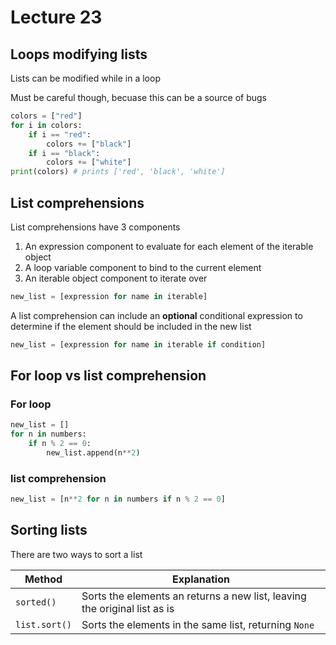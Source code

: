# Lecture 23

## Loops modifying lists

Lists can be modified while in a loop

Must be careful though, becuase this can be a source of bugs

```python
colors = ["red"]
for i in colors:
	if i == "red":
		colors += ["black"]
	if i == "black":
		colors += ["white"]
print(colors) # prints ['red', 'black', 'white']
```

## List comprehensions

List comprehensions have 3 components

1) An expression component to evaluate for each element of the iterable object
2) A loop variable component to bind to the current element
3) An iterable object component to iterate over

```python
new_list = [expression for name in iterable]
```

A list comprehension can include an **optional** conditional expression to determine if the element should be included in the new list

```python
new_list = [expression for name in iterable if condition]
```

## For loop vs list comprehension

### For loop

```python
new_list = []
for n in numbers:
	if n % 2 == 0:
		new_list.append(n**2)
```

### list comprehension

```python
new_list = [n**2 for n in numbers if n % 2 == 0]
```

## Sorting lists

There are two ways to sort a list

| Method | Explanation |
| --- | --- |
| `sorted()` | Sorts the elements an returns a new list, leaving the original list as is
| `list.sort()` | Sorts the elements in the same list, returning `None` |
